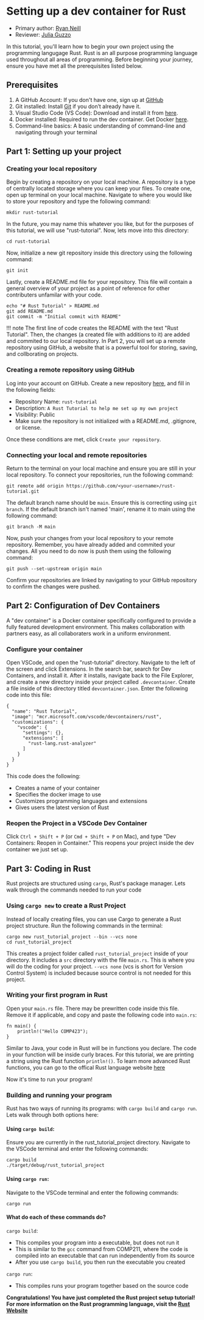 # Setting up a dev container for Rust

* Primary author: [Ryan Neill](https://github.com/raneill26)
* Reviewer: [Julia Guzzo](https://github.com/jkguzzo)

In this tutorial, you'll learn how to begin your own project using the programming langugage Rust. Rust is an all purpose programming language used throughout all areas of programming. Before beginning your journey, ensure you have met all the prerequisites listed below.

## Prerequisites

1. A GitHub Account: If you don't have one, sign up at [GitHub](https://github.com)
2. Git installed: Install [Git](https://git-scm.com/book/en/v2/Getting-Started-Installing-Git) if you don’t already have it.
3. Visual Studio Code (VS Code): Download and install it from [here](https://code.visualstudio.com/).
4. Docker installed: Required to run the dev container. Get Docker [here](https://www.docker.com/products/docker-desktop/).
5. Command-line basics: A basic understanding of command-line and navigating through your terminal

## Part 1: Setting up your project
### Creating your local repository

Begin by creating a repository on your local machine. A repository is a type of centrally located storage where you can keep your files. To create one, open up terminal on your local machine. Navigate to where you would like to store your repository and type the following command:

```
mkdir rust-tutorial
```

In the future, you may name this whatever you like, but for the purposes of this tutorial, we will use "rust-tutorial". Now, lets move into this directory:

```
cd rust-tutorial
```

Now, initialize a new git repository inside this directory using the following command:

```
git init
```

Lastly, create a README.md file for your repository. This file will contain a general overview of your project as a point of reference for other contributers unfamilar with your code. 

```
echo "# Rust Tutorial" > README.md 
git add README.md
git commit -m "Initial commit with README"
```

!!! note 
    The first line of code creates the README with the text "Rust Tutorial". Then, the changes (a created file with additions to it) are added and commited to our local repository. In Part 2, you will set up a remote repository using GitHub, a website that is a powerful tool for storing, saving, and collborating on projects. 

### Creating a remote repository using GitHub

Log into your account on GitHub. Create a new repository [here](https://github.com/new), and fill in the following fields:

- Repository Name: ```rust-tutorial```
- Description: ```A Rust Tutorial to help me set up my own project```
- Visibility: Public
- Make sure the repository is not initialized with a README.md, .gitignore, or license. 

Once these conditions are met, click ```Create your repository```.

### Connecting your local and remote repositories
Return to the terminal on your local machine and ensure you are still in your local repository. To connect your repositories, run the following command:

```
git remote add origin https://github.com/<your-username>/rust-tutorial.git
```

The default branch name should be ```main```. Ensure this is correcting using ```git branch```. If the default branch isn't named 'main', rename it to main using the following command:

```
git branch -M main  
```

Now, push your changes from your local repository to your remote repository. Remember, you have already added and commited your changes. All you need to do now is push them using the following command: 

```
git push --set-upstream origin main
```

Confirm your repositories are linked by navigating to your GitHub repository to confirm the changes were pushed.

## Part 2: Configuration of Dev Containers
A "dev container" is a Docker container specifically configured to provide a fully featured development environment. This makes collaboration with partners easy, as all collaboraters work in a uniform environment. 

### Configure your container
Open VSCode, and open the "rust-tutorial" directory. Navigate to the left of the screen and click Extensions. In the search bar, search for Dev Containers, and install it. After it installs, navigate back to the File Explorer, and create a new directory inside your project called ```.devcontainer```. Create a file inside of this directory titled ```devcontainer.json```. Enter the following code into this file:

```
{
  "name": "Rust Tutorial",
  "image": "mcr.microsoft.com/vscode/devcontainers/rust",
  "customizations": {
    "vscode": {
      "settings": {},
      "extensions": [
        "rust-lang.rust-analyzer"
      ]
    }
  }
}
```

This code does the following: 

- Creates a name of your container
- Specifies the docker image to use
- Customizes programming languages and extensions
- Gives users the latest version of Rust

### Reopen the Project in a VSCode Dev Container
Click ```Ctrl + Shift + P``` (or ```Cmd + Shift + P``` on Mac), and type "Dev Containers: Reopen in Container." This reopens your project inside the dev container we just set up.

## Part 3: Coding in Rust
Rust projects are structured using ```cargo```, Rust's package manager. Lets walk through the commands needed to run your code

### Using ```cargo new``` to create a Rust Project
Instead of locally creating files, you can use Cargo to generate a Rust project structure. Run the following commands in the terminal:

```
cargo new rust_tutorial_project --bin --vcs none  
cd rust_tutorial_project  
```

This creates a project folder called ```rust_tutorial_project``` inside of your directory. It includes a ```src``` directory with the file ```main.rs```. This is where you will do the coding for your project. 
```--vcs none``` (vcs is short for Version Control System) is included because source control is not needed for this project.

### Writing your first program in Rust
Open your ```main.rs``` file. There may be prewritten code inside this file. Remove it if applicable, and copy and paste the following code into ```main.rs```:

```
fn main() {
    println!("Hello COMP423");
}
```

Similar to Java, your code in Rust will be in functions you declare. The code in your function will be inside curly braces. For this tutorial, we are printing a string using the Rust function ```println!()```. To learn more advanced Rust functions, you can go to the offical Rust language website [here](https://www.rust-lang.org/learn)

Now it's time to run your program!

### Building and running your program
Rust has two ways of running its programs: with ```cargo build``` and ```cargo run```. Lets walk through both options here:

#### Using ```cargo build```:
Ensure you are currently in the rust_tutorial_project directory. Navigate to the VSCode terminal and enter the following commands:
```
cargo build
./target/debug/rust_tutorial_project  
```

#### Using ```cargo run```:
Navigate to the VSCode terminal and enter the following commands:
```
cargo run
```

#### What do each of these commands do?
```cargo build```:

- This compiles your program into a executable, but does not run it 
- This is similar to the ```gcc``` command from COMP211, where the code is compiled into an executable that can run independently from its source
- After you use ```cargo build```, you then run the executable you created

```cargo run```:

- This compiles runs your program together based on the source code
    
**Congratulations! You have just completed the Rust project setup tutorial! For more information on the Rust programming language, visit the [Rust Website](https://www.rust-lang.org/)**